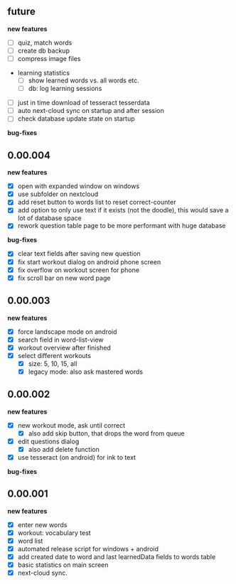 

## future

**new features**
* [ ] quiz, match words
* [ ] create db backup
* [ ] compress image files
* learning statistics
  * [ ] show learned words vs. all words etc.
  * [ ] db: log learning sessions
* [ ] just in time download of tesseract tesserdata
* [ ] auto next-cloud sync on startup and after session
* [ ] check database update state on startup

**bug-fixes**

## 0.00.004

**new features**
* [x] open with expanded window on windows
* [x] use subfolder on nextcloud
* [x] add reset button to words list to reset correct-counter
* [x] add option to only use text if it exists (not the doodle), this would save a lot of database space
* [x] rework question table page to be more performant with huge database

**bug-fixes**
* [x] clear text fields after saving new question
* [x] fix start workout dialog on android phone screen
* [x] fix overflow on workout screen for phone
* [x] fix scroll bar on new word page

## 0.00.003

**new features**
* [x] force landscape mode on android
* [x] search field in word-list-view
* [x] workout overview after finished
* [x] select different workouts
  * [x] size: 5, 10, 15, all
  * [x] legacy mode: also ask mastered words

## 0.00.002

**new features**
* [x] new workout mode, ask until correct
  * [x] also add skip button, that drops the word from queue
* [x] edit questions dialog
  * [x] also add delete function
* [x] use tesseract (on android) for ink to text

**bug-fixes**

## 0.00.001

**new features**
* [x] enter new words
* [x] workout: vocabulary test
* [x] word list
* [x] automated release script for windows + android
* [x] add created date to word and last learnedData fields to words table
* [x] basic statistics on main screen
* [x] next-cloud sync.

